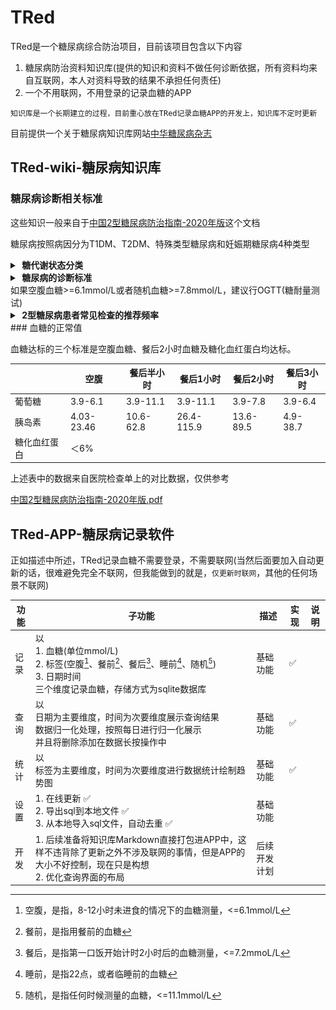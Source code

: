 # TRed

TRed是一个糖尿病综合防治项目，目前该项目包含以下内容

1.  糖尿病防治资料知识库(提供的知识和资料不做任何诊断依据，所有资料均来自互联网，本人对资料导致的结果不承担任何责任)
2.  一个不用联网，不用登录的记录血糖的APP

`知识库是一个长期建立的过程，目前重心放在TRed记录血糖APP的开发上，知识库不定时更新`

目前提供一个关于糖尿病知识库网站[中华糖尿病杂志](https://zhtnbzz.yiigle.com/)

## TRed-wiki-糖尿病知识库

### 糖尿病诊断相关标准

这些知识一般来自于[中国2型糖尿病防治指南-2020年版](assets/中国2型糖尿病防治指南-2020年版.pdf)这个文档

糖尿病按照病因分为T1DM、T2DM、特殊类型糖尿病和妊娠期糖尿病4种类型


<details>
<summary><b>&nbsp;糖代谢状态分类</b></summary>
<br/>
<img src="assets/糖代谢状态分类.png"/>
</details>

<details>
<summary><b>&nbsp;糖尿病的诊断标准</b></summary>
<br/>
<img src="assets/糖尿病的诊断标准.png"/>
</details>
如果空腹血糖>=6.1mmol/L或者随机血糖>=7.8mmol/L，建议行OGTT(糖耐量测试)

<details>
<summary><b>&nbsp;2型糖尿病患者常见检查的推荐频率</b></summary>
<br/>
<img src="assets/2型糖尿病患者常见检查的推荐频率.png"/>
</details>
### 血糖的正常值

血糖达标的三个标准是空腹血糖、餐后2小时血糖及糖化血红蛋白均达标。

|              | 空腹       | 餐后半小时 | 餐后1小时  | 餐后2小时 | 餐后3小时 |
| ------------ | ---------- | ---------- | ---------- | --------- | --------- |
| 葡萄糖       | 3.9-6.1    | 3.9-11.1   | 3.9-11.1   | 3.9-7.8   | 3.9-6.4   |
| 胰岛素       | 4.03-23.46 | 10.6-62.8  | 26.4-115.9 | 13.6-89.5 | 4.9-38.7  |
| 糖化血红蛋白 | ＜6%       |            |            |           |           |

上述表中的数据来自医院检查单上的对比数据，仅供参考

[中国2型糖尿病防治指南-2020年版.pdf](assets/中国2型糖尿病防治指南-2020年版.pdf)




## TRed-APP-糖尿病记录软件

正如描述中所述，TRed记录血糖不需要登录，不需要联网(当然后面要加入自动更新的话，很难避免完全不联网，但我能做到的就是，`仅更新时联网`，其他的任何场景不联网)

| 功能 | 子功能                                                       | 描述         | 实现 | 说明 |
| ---- | ------------------------------------------------------------ | ------------ | ---- | ---- |
| 记录 | 以<br>1. 血糖(单位mmol/L)<br>2. 标签(空腹[^0]、餐前[^1]、餐后[^2]、睡前[^3]、随机[^4])<br>3. 日期时间<br>三个维度记录血糖，存储方式为sqlite数据库 | 基础功能     | ✅    |      |
| 查询 | 以<br>日期为主要维度，时间为次要维度展示查询结果<br>数据归一化处理，按照每日进行归一化展示<br>并且将删除添加在数据长按操作中 | 基础功能     | ✅    |      |
| 统计 | 以<br>标签为主要维度，时间为次要维度进行数据统计绘制趋势图   | 基础功能     | ✅    |      |
| 设置 | 1. 在线更新 ✅<br>2. 导出sql到本地文件 ✅<br>3. 从本地导入sql文件，自动去重 ✅ | 基础功能     |      |      |
| 开发 | 1. 后续准备将知识库Markdown直接打包进APP中，这样不违背除了更新之外不涉及联网的事情，但是APP的大小不好控制，现在只是构想<br>2. 优化查询界面的布局 | 后续开发计划 |      |      |



[^0]: 空腹，是指，8-12小时未进食的情况下的血糖测量，<=6.1mmol/L
[^1]: 餐前，是指用餐前的血糖
[^2]: 餐后，是指第一口饭开始计时2小时后的血糖测量，<=7.2mmoL/L
[^3]: 睡前，是指22点，或者临睡前的血糖
[^4]: 随机，是指任何时候测量的血糖，<=11.1mmol/L